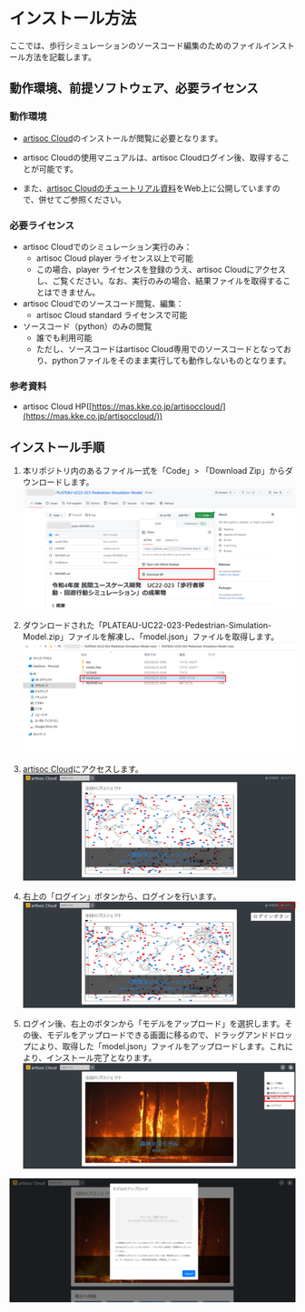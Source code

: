 # インストール方法
ここでは、歩行シミュレーションのソースコード編集のためのファイルインストール方法を記載します。

## 動作環境、前提ソフトウェア、必要ライセンス
### 動作環境
- [artisoc Cloud](https://mas.kke.co.jp/artisoccloud/)のインストールが閲覧に必要となります。

- artisoc Cloudの使用マニュアルは、artisoc Cloudログイン後、取得することが可能です。
- また、[artisoc Cloudのチュートリアル資料](https://mas.kke.co.jp/howto/artisoc-cloud-%e5%88%9d%e7%b4%9a%e3%83%81%e3%83%a5%e3%83%bc%e3%83%88%e3%83%aa%e3%82%a2%e3%83%ab)をWeb上に公開していますので、併せてご参照ください。

### 必要ライセンス
- artisoc Cloudでのシミュレーション実行のみ：
    - artisoc Cloud player ライセンス以上で可能
    - この場合、player ライセンスを登録のうえ、artisoc Cloudにアクセスし、ご覧ください。なお、実行のみの場合、結果ファイルを取得することはできません。
- artisoc Cloudでのソースコード閲覧、編集：
    - artisoc Cloud standard ライセンスで可能
- ソースコード（python）のみの閲覧
    - 誰でも利用可能
    - ただし、ソースコードはartisoc Cloud専用でのソースコードとなっており、pythonファイルをそのまま実行しても動作しないものとなります。
### 参考資料
- artisoc Cloud HP([https://mas.kke.co.jp/artisoccloud/](https://mas.kke.co.jp/artisoccloud/))

## インストール手順
1. 本リポジトリ内のあるファイル一式を「Code」> 「Download Zip」からダウンロードします。
![](../images/download-zip.png)

2. ダウンロードされた「PLATEAU-UC22-023-Pedestrian-Simulation-Model.zip」ファイルを解凍し、「model.json」ファイルを取得します。
![](../images/get-model.png) 

3. [artisoc Cloud](https://artisoc-cloud.kke.co.jp/)にアクセスします。
![](../images/artisoc-cloud-open.png)

4. 右上の「ログイン」ボタンから、ログインを行います。
![](../images/artisoc-cloud-login.png)

5. ログイン後、右上のボタンから「モデルをアップロード」を選択します。その後、モデルをアップロードできる画面に移るので、ドラッグアンドドロップにより、取得した「model.json」ファイルをアップロードします。これにより、インストール完了となります。
![](../images/push-model-upload.png)

![](../images/model-upload.png)